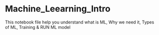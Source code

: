 # Machine_Leearning_Intro
This notebook file help you understand what is ML, Why we need it, Types of ML, Training &amp; RUN ML model
